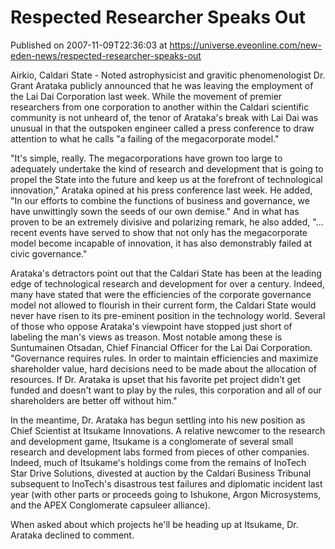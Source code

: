 # Respected Researcher Speaks Out
Published on 2007-11-09T22:36:03 at https://universe.eveonline.com/new-eden-news/respected-researcher-speaks-out

Airkio, Caldari State - Noted astrophysicist and gravitic phenomenologist Dr. Grant Arataka publicly announced that he was leaving the employment of the Lai Dai Corporation last week. While the movement of premier researchers from one corporation to another within the Caldari scientific community is not unheard of, the tenor of Arataka's break with Lai Dai was unusual in that the outspoken engineer called a press conference to draw attention to what he calls "a failing of the megacorporate model."

"It's simple, really. The megacorporations have grown too large to adequately undertake the kind of research and development that is going to propel the State into the future and keep us at the forefront of technological innovation," Arataka opined at his press conference last week. He added, "In our efforts to combine the functions of business and governance, we have unwittingly sown the seeds of our own demise." And in what has proven to be an extremely divisive and polarizing remark, he also added, "... recent events have served to show that not only has the megacorporate model become incapable of innovation, it has also demonstrably failed at civic governance."

Arataka's detractors point out that the Caldari State has been at the leading edge of technological research and development for over a century. Indeed, many have stated that were the efficiencies of the corporate governance model not allowed to flourish in their current form, the Caldari State would never have risen to its pre-eminent position in the technology world. Several of those who oppose Arataka's viewpoint have stopped just short of labeling the man's views as treason. Most notable among these is Suntumainen Otsadan, Chief Financial Officer for the Lai Dai Corporation. "Governance requires rules. In order to maintain efficiencies and maximize shareholder value, hard decisions need to be made about the allocation of resources. If Dr. Arataka is upset that his favorite pet project didn't get funded and doesn't want to play by the rules, this corporation and all of our shareholders are better off without him."

In the meantime, Dr. Arataka has begun settling into his new position as Chief Scientist at Itsukame Innovations. A relative newcomer to the research and development game, Itsukame is a conglomerate of several small research and development labs formed from pieces of other companies. Indeed, much of Itsukame's holdings come from the remains of InoTech Star Drive Solutions, divested at auction by the Caldari Business Tribunal subsequent to InoTech's disastrous test failures and diplomatic incident last year (with other parts or proceeds going to Ishukone, Argon Microsystems, and the APEX Conglomerate capsuleer alliance).

When asked about which projects he'll be heading up at Itsukame, Dr. Arataka declined to comment.
